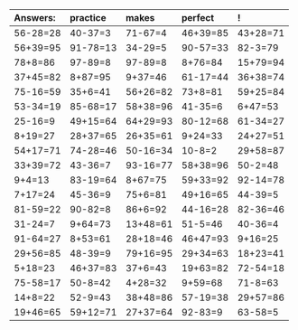 | Answers: | practice | makes | perfect | ! |
| :--- | :--- | :--- | :--- | :--- |
| 56-28=28 | 40-37=3 | 71-67=4 | 46+39=85 | 43+28=71 | 
| 56+39=95 | 91-78=13 | 34-29=5 | 90-57=33 | 82-3=79 | 
| 78+8=86 | 97-89=8 | 97-89=8 | 8+76=84 | 15+79=94 | 
| 37+45=82 | 8+87=95 | 9+37=46 | 61-17=44 | 36+38=74 | 
| 75-16=59 | 35+6=41 | 56+26=82 | 73+8=81 | 59+25=84 | 
| 53-34=19 | 85-68=17 | 58+38=96 | 41-35=6 | 6+47=53 | 
| 25-16=9 | 49+15=64 | 64+29=93 | 80-12=68 | 61-34=27 | 
| 8+19=27 | 28+37=65 | 26+35=61 | 9+24=33 | 24+27=51 | 
| 54+17=71 | 74-28=46 | 50-16=34 | 10-8=2 | 29+58=87 | 
| 33+39=72 | 43-36=7 | 93-16=77 | 58+38=96 | 50-2=48 | 
| 9+4=13 | 83-19=64 | 8+67=75 | 59+33=92 | 92-14=78 | 
| 7+17=24 | 45-36=9 | 75+6=81 | 49+16=65 | 44-39=5 | 
| 81-59=22 | 90-82=8 | 86+6=92 | 44-16=28 | 82-36=46 | 
| 31-24=7 | 9+64=73 | 13+48=61 | 51-5=46 | 40-36=4 | 
| 91-64=27 | 8+53=61 | 28+18=46 | 46+47=93 | 9+16=25 | 
| 29+56=85 | 48-39=9 | 79+16=95 | 29+34=63 | 18+23=41 | 
| 5+18=23 | 46+37=83 | 37+6=43 | 19+63=82 | 72-54=18 | 
| 75-58=17 | 50-8=42 | 4+28=32 | 9+59=68 | 71-8=63 | 
| 14+8=22 | 52-9=43 | 38+48=86 | 57-19=38 | 29+57=86 | 
| 19+46=65 | 59+12=71 | 27+37=64 | 92-83=9 | 63-58=5 | 
